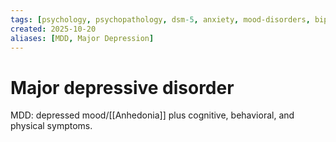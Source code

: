 ```yaml
---
tags: [psychology, psychopathology, dsm-5, anxiety, mood-disorders, bipolar, eating-disorders, personality-disorders, dissociation, schizophrenia, psychotherapy, cbt, medication, ect]
created: 2025-10-20
aliases: [MDD, Major Depression]
---
```

# Major depressive disorder

MDD: depressed mood/[[Anhedonia]] plus cognitive, behavioral, and physical symptoms.
